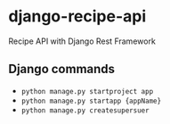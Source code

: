 # django-recipe-api
Recipe API with Django Rest Framework

## Django commands
- `python manage.py startproject app`
- `python manage.py startapp {appName}`
- `python manage.py createsupersuer`